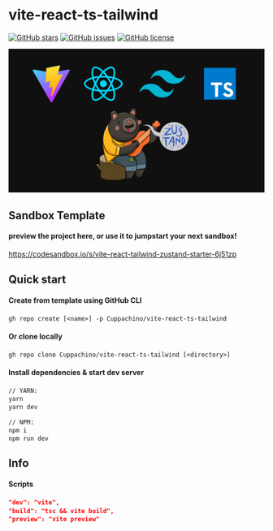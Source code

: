 # vite-react-ts-tailwind
[![GitHub stars](https://img.shields.io/github/stars/Cuppachino/vite-react-ts-tailwind-zustand?color=ffd549)](https://github.com/Cuppachino/vite-react-ts-tailwind/stargazers)
[![GitHub issues](https://img.shields.io/github/issues/Cuppachino/vite-react-ts-tailwind-zustand?color=38b833)](https://github.com/Cuppachino/vite-react-ts-tailwind/issues)
[![GitHub license](https://img.shields.io/github/license/Cuppachino/vite-react-ts-tailwind-zustand?color=3d34eb)](https://github.com/Cuppachino/vite-react-ts-tailwind/blob/main/LICENSE.txt)

![alt text](https://github.com/Cuppachino/vite-react-ts-tailwind-zustand/blob/master/sandbox-thumb.png)

## Sandbox Template
#### preview the project here, or use it to jumpstart your next sandbox!
https://codesandbox.io/s/vite-react-tailwind-zustand-starter-6j51zp

## Quick start
#### Create from template using GitHub CLI
```terminal
gh repo create [<name>] -p Cuppachino/vite-react-ts-tailwind
```
#### Or clone locally
```terminal
gh repo clone Cuppachino/vite-react-ts-tailwind [<directory>]
```

#### Install dependencies & start dev server
```terminal
// YARN:
yarn
yarn dev
```
```terminal
// NPM:
npm i
npm run dev
```

## Info
#### Scripts
```json
"dev": "vite",
"build": "tsc && vite build",
"preview": "vite preview"
```
